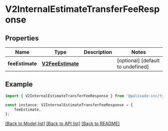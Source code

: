 # V2InternalEstimateTransferFeeResponse


## Properties

Name | Type | Description | Notes
------------ | ------------- | ------------- | -------------
**feeEstimate** | [**V2FeeEstimate**](V2FeeEstimate.md) |  | [optional] [default to undefined]

## Example

```typescript
import { V2InternalEstimateTransferFeeResponse } from '@palisade-inc/typescript-sdk';

const instance: V2InternalEstimateTransferFeeResponse = {
    feeEstimate,
};
```

[[Back to Model list]](../README.md#documentation-for-models) [[Back to API list]](../README.md#documentation-for-api-endpoints) [[Back to README]](../README.md)
